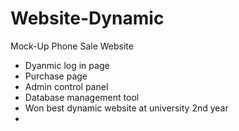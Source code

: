 # Website-Dynamic
Mock-Up Phone Sale Website 
- Dyanmic log in page
- Purchase page
- Admin control panel 
- Database management tool 
- Won best dynamic website at university 2nd year 
- 
